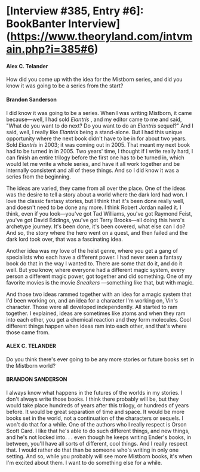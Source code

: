 # [Interview #385, Entry #6]: BookBanter Interview](https://www.theoryland.com/intvmain.php?i=385#6)

#### Alex C. Telander

How did you come up with the idea for the Mistborn series, and did you know it was going to be a series from the start?

#### Brandon Sanderson

I did know it was going to be a series. When I was writing Mistborn, it came because—well, I had sold
*Elantris*
, and my editor came to me and said, "What do you want to do next? Do you want to do an
*Elantris*
sequel?" And I said, well, I really like
*Elantris*
being a stand-alone. But I had this unique opportunity where the next book didn't have to be in for about two years. Sold
*Elantris*
in 2003; it was coming out in 2005. That meant my next book had to be turned in in 2005. Two years' time, I thought if I write really hard, I can finish an entire trilogy before the first one has to be turned in, which would let me write a whole series, and have it all work together and be internally consistent and all of these things. And so I did know it was a series from the beginning.

The ideas are varied, they came from all over the place. One of the ideas was the desire to tell a story about a world where the dark lord had won. I love the classic fantasy stories, but I think that it's been done really well, and doesn't need to be done any more. I think Robert Jordan nailed it. I think, even if you look—you've got Tad Williams, you've got Raymond Feist, you've got David Eddings, you've got Terry Brooks—all doing this hero's archetype journey. It's been done, it's been covered, what else can I do? And so, the story where the hero went on a quest, and then failed and the dark lord took over, that was a fascinating idea.

Another idea was my love of the heist genre, where you get a gang of specialists who each have a different power. I had never seen a fantasy book do that in the way I wanted to. There are some that do it, and do it well. But you know, where everyone had a different magic system, every person a different magic power, got together and did something. One of my favorite movies is the movie
*Sneakers*
—something like that, but with magic.

And those two ideas rammed together with an idea for a magic system that I'd been working on, and an idea for a character I'm working on, Vin's character. Those were all developed independently. All started to ram together. I explained, ideas are sometimes like atoms and when they ram into each other, you get a chemical reaction and they form molecules. Cool different things happen when ideas ram into each other, and that's where those came from.

#### ALEX C. TELANDER

Do you think there's ever going to be any more stories or future books set in the Mistborn world?

#### BRANDON SANDERSON

I always know what happens in the futures of the worlds in my stories. I don't always write those books. I think there probably will be, but they would take place hundreds of years after this trilogy, or hundreds of years before. It would be great separation of time and space. It would be more books set in the world, not a continuation of the characters or sequels. I won't do that for a while. One of the authors who I really respect is Orson Scott Card. I like that he's able to do such different things, and new things, and he's not locked into. . . even though he keeps writing Ender's books, in between, you'll have all sorts of different, cool things. And I really respect that. I would rather do that than be someone who's writing in only one setting. And so, while you probably will see more Mistborn books, it's when I'm excited about them. I want to do something else for a while.

